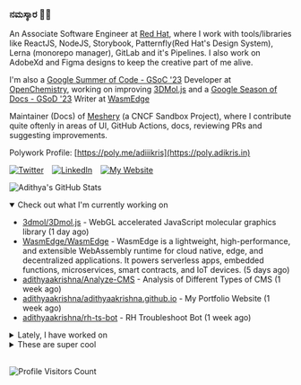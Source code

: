 ### ನಮಸ್ಕಾರ 🙏🏼
  
An Associate Software Engineer at [Red Hat](https://www.redhat.com), where I work with tools/libraries like ReactJS, NodeJS, Storybook, Patternfly(Red Hat's Design System), Lerna (monorepo manager), GitLab and it's Pipelines. I also work on AdobeXd and Figma designs to keep the creative part of me alive.

I'm also a [Google Summer of Code - GSoC '23](https://summerofcode.withgoogle.com/) Developer at [OpenChemistry](https://openchemistry.org), working on improving [3DMol.js](https://github.com/3dmol/3Dmol.js) and a [Google Season of Docs - GSoD '23](https://developers.google.com/season-of-docs) Writer at [WasmEdge](https://github.com/WasmEdge)

Maintainer (Docs) of [Meshery](https://github.com/meshery) (a CNCF Sandbox Project), where I contribute quite oftenly in areas of UI, GitHub Actions, docs, reviewing PRs and suggesting improvements.

Polywork Profile: [https://poly.me/adiiikris](https://poly.adikris.in)

[![Twitter](https://img.shields.io/badge/-@adii_kris-%231DA1F2?style=for-the-badge&logo=twitter&logoColor=ffffff)](https:/twitter.adikris.in) &ensp;
[![LinkedIn](https://img.shields.io/badge/-Adithya%20Krishna-%230A67C3?style=for-the-badge&logo=linkedin&logoColor=ffffff)](https://linkedin.adikris.in/) &ensp;
[![My Website](https://img.shields.io/badge/-My%20Website-%230A67C3?style=for-the-badge)](https://adikris.in/)



![Adithya's GitHub Stats](https://github-readme-stats.vercel.app/api?username=adithyaakrishna&show_icons=true&hide_border=true&title_color=fff&icon_color=79ff97&text_color=9f9f9f&bg_color=151515)


<details open="true">
  <summary>Check out what I'm currently working on</summary>
  
  - [3dmol/3Dmol.js](https://github.com/3dmol/3Dmol.js) - WebGL accelerated JavaScript molecular graphics library (1 day ago)
  - [WasmEdge/WasmEdge](https://github.com/WasmEdge/WasmEdge) - WasmEdge is a lightweight, high-performance, and extensible WebAssembly runtime for cloud native, edge, and decentralized applications. It powers serverless apps, embedded functions, microservices, smart contracts, and IoT devices. (5 days ago)
  - [adithyaakrishna/Analyze-CMS](https://github.com/adithyaakrishna/Analyze-CMS) - Analysis of Different Types of CMS (1 week ago)
  - [adithyaakrishna/adithyaakrishna.github.io](https://github.com/adithyaakrishna/adithyaakrishna.github.io) - My Portfolio Website (1 week ago)
  - [adithyaakrishna/rh-ts-bot](https://github.com/adithyaakrishna/rh-ts-bot) - RH Troubleshoot Bot (1 week ago)
</details>

<details>
  <summary>Lately, I have worked on</summary>
  
  - [chore: removed unnecessary `console.log`](https://github.com/documenso/documenso/pull/335) on [documenso/documenso](https://github.com/documenso/documenso) (1 day ago)
  - [fix: prevent GitHub apis from being cached](https://github.com/documenso/documenso/pull/324) on [documenso/documenso](https://github.com/documenso/documenso) (2 days ago)
  - [fix: background image on signin/signup loads slower than the components](https://github.com/documenso/documenso/pull/320) on [documenso/documenso](https://github.com/documenso/documenso) (3 days ago)
  - [feat: added eslint rules to handle promises](https://github.com/documenso/documenso/pull/316) on [documenso/documenso](https://github.com/documenso/documenso) (3 days ago)
  - [fix: removed unnecessary whitespace before className](https://github.com/documenso/documenso/pull/314) on [documenso/documenso](https://github.com/documenso/documenso) (4 days ago)
</details>

<details>
  <summary>These are super cool</summary>
  
  - [neat-run/wrapped](https://github.com/neat-run/wrapped) - GitHub Wrapped, inspired by Spotify Wrapped (1 day ago)
  - [shaily99/advice](https://github.com/shaily99/advice) - A repository of links with advice related to grad school applications, research, phd etc (1 day ago)
  - [fullstack-build/tslog](https://github.com/fullstack-build/tslog) - 📝 tslog - Universal Logger for TypeScript and JavaScript (1 day ago)
  - [pinojs/pino](https://github.com/pinojs/pino) - 🌲 super fast, all natural json logger (1 day ago)
  - [plasma-umass/scalene](https://github.com/plasma-umass/scalene) - Scalene: a high-performance, high-precision CPU, GPU, and memory profiler for Python with AI-powered optimization proposals (2 days ago)
</details>

<br> 

![Profile Visitors Count](https://profile-counter.glitch.me/adithyaakrishna/count.svg)
